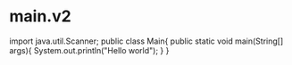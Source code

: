 # main.v2


import java.util.Scanner;
public class Main{
  public static void main(String[] args){
    System.out.println("Hello world");
  }
}
